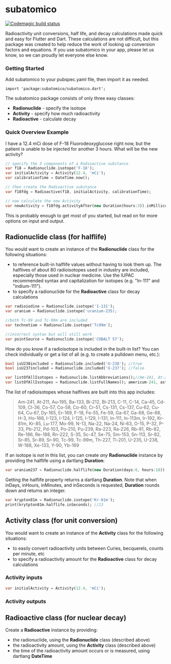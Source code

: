 # subatomico

[![Codemagic build status](https://api.codemagic.io/apps/602787e7ede2fe8df3265a04/subatomico-test/status_badge.svg)](https://codemagic.io/apps/602787e7ede2fe8df3265a04/subatomico-test/latest_build)

Radioactivity unit conversions, half life, and decay calculations made quick and easy for Flutter and Dart. These calculations are not difficult, but this package was created to help reduce the work of looking up conversion factors and equations. If you use subatomico in your app, please let us know, so we can proudly let everyone else know.

### Getting Started  

Add subatomico to your pubspec.yaml file, then import it as needed.

`import 'package:subatomico/subatomico.dart';`

The subatomico package consists of only three easy classes:
- **Radionuclide** - specify the isotope
- **Activity** - specify how much radioactivity
- **Radioactive** - calculate decay

### Quick Overview Example
I have a 12.4 mCi dose of F-18 Fluorodeoxyglucose right now, but the patient is unable to be injected for another 3 hours. What will be the new activity?
```dart
// specify the 3 components of a Radioactive substance
var f18 = Radionuclide.isotope('F-18');
var initialActivity = Activity(12.4, 'mCi');
var calibrationTime = DateTime.now();

// then create the Radioactive substance
var f18fdg = Radioactive(f18, initialActivity, calibrationTime);

// now calculate the new Activity
var newActivity = f18fdg.activityAfter(new Duration(hours:3)).inMillicuries;//
```
This is probably enough to get most of you started, but read on for more options on input and output.

## Radionuclide class (for halflife)
You would want to create an instance of the **Radionuclide** class for the following situations:
 - to reference built-in halflife values without having to look them up. The halflives of about 80 radioisotopes used in industry are included, especially those used in nuclear medicine. Use the IUPAC recommended syntax and capitalization for isotopes (e.g. "In-111" and "indium-111"). 
 - to specify a radionuclide for the **Radioactive** class for decay calculations

```dart
var radioiodine = Radionuclide.isotope('I-131');
var uranium = Radionuclide.isotope('uranium-235);

//both Tc-99 and Tc-99m are included
var technetium = Radionuclide.isotope('Tc99m'); 

//incorrect syntax but will still work
var pointSource = Radionuclide.isotope('COBALT 57'); 
```

How do you know if a radioisotope is included in the built-in list? You can check individually or get a list of all (e.g. to create a pulldown menu, etc.):

```dart
bool isU238included = Radionuclide.included('U-238'); //true
bool isU237included = Radionuclide.included('U-237'); //false

var listOfAllIsotopes = Radionuclide.listAbbreviations();//Am-241, At-211, etc.
var listOfAllIsotopes = Radionuclide.listFullNames(); americum-241, astatine-211, etc.
```

The list of radioisotopes whose halflives are built into this app includes:
>Am-241, At-211, Au-195, Ba-133, Bi-212, Bi-213, C-11, C-14, Ca-45, Cd-109, Cl-36, Co-57, Co-58, Co-60, Cr-51, Cs-131, Cs-137, Cu-62, Cu-64, Cu-67, Dy-165, Er-169, F-18, Fe-55, Fe-59, Ga-67, Ga-68, Ge-68, H-3, Ho-166, I-123, I-124, I-125, I-129, I-131, In-111, In-113m, Ir-192, Kr-81m, Kr-85, Lu-177, Mo-99, N-13, Na-22, Na-24, Ni-63, O-15, P-32, P-33, Pb-212, Pd-103, Po-210, Pu-239, Ra-223, Ra-226, Rb-81, Rb-82, Re-186, Re-188, Rn-222, S-35, Sc-47, Se-75, Sm-153, Sn-113, Sr-82, Sr-85, Sr-89, Sr-90, Tc-99, Tc-99m, Th-227, Tl-201, U-235, U-238, W-188, Xe-133, Y-90, Yb-169


If an isotope is *not* in this list, you can create *any* **Radionuclide** instance by providing the halflife using a dartlang **Duration**:

```dart 
var uranium237 = Radionuclide.halflife(new Duration(days:6, hours:18));
```

Getting the halflife property returns a dartlang **Duration**. Note that when inDays, inHours, inMinutes, and inSeconds is requested, **Duration** rounds down and returns an integer.

```dart
var krypton81m = Radionuclide.isotope('Kr-81m');
print(krytpton81m.halflife.inSeconds); //13
```


## Activity class (for unit conversion)
You would want to create an instance of the **Activity** class for the following situations:
 - to easily convert radioactivity units between Curies, becquerels, counts per minute, etc
 - to specify a radioactivity amount for the **Radioactive** class for decay calculations

 ### Activity inputs

 ```dart
var initialActivity = Activity(12.4, 'mCi');
```

 ### Activity outputs

## Radioactive class (for nuclear decay)
Create a **Radioactive** instance by providing:
- the radionuclide, using the **Radionuclide** class (described above)
- the radioactivity amount, using the **Activity** class (described above)
- the time of the radioactivity amount occurs or is measured, using dartlang **DateTime**
